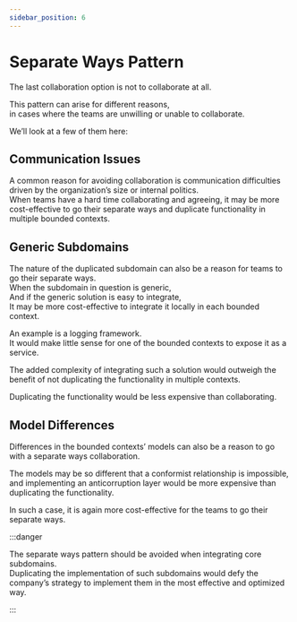 ```yaml
---
sidebar_position: 6
---
```


# Separate Ways Pattern

The last collaboration option is not to collaborate at all.

This pattern can arise for different reasons,  
in cases where the teams are unwilling or unable to collaborate.

We’ll look at a few of them here:

## Communication Issues

A common reason for avoiding collaboration is communication difficulties driven by the organization’s size or internal politics.  
When teams have a hard time collaborating and agreeing, it may be more cost-effective to go their separate ways and duplicate functionality in multiple bounded contexts.

## Generic Subdomains

The nature of the duplicated subdomain can also be a reason for teams to go their separate ways.  
When the subdomain in question is generic,  
And if the generic solution is easy to integrate,  
It may be more cost-effective to integrate it locally in each bounded context.

An example is a logging framework.  
It would make little sense for one of the bounded contexts to expose it as a service.

The added complexity of integrating such a solution would outweigh the benefit of not duplicating the functionality in multiple contexts.

Duplicating the functionality would be less expensive than collaborating.

## Model Differences

Differences in the bounded contexts’ models can also be a reason to go with a separate ways collaboration.

The models may be so different that a conformist relationship is impossible, and implementing an anticorruption layer would be more expensive than duplicating the functionality.

In such a case, it is again more cost-effective for the teams to go their separate ways.

:::danger

The separate ways pattern should be avoided when integrating core subdomains.  
Duplicating the implementation of such subdomains would defy the company’s strategy to implement them in the most
effective and optimized way.

:::
